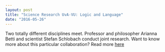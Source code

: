 ```yaml
---
layout: post
title: "Science Research UvA-VU: Logic and Language"
date: "2016-05-26"
---
```


Two totally different disciplines meet. Professor and philosopher Arianna Betti and scientist Stefan Schlobach conduct joint research. Want to know more about this particular collaboration? Read more [here](http://www.few.vu.nl/nl/nieuws-agenda/nieuwsarchief/2015/apr-jun/research-uva-vu-logic-and-language.aspx)

